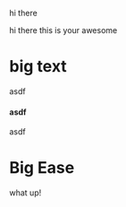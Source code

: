 hi there

hi there this is your awesome&#x20;

# big text





asdf

#### asdf

asdf

# Big Ease

what up!